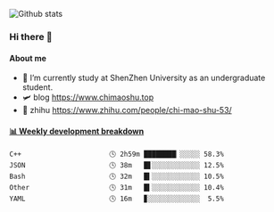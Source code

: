 ![Github stats](https://github-readme-stats.vercel.app/api?username=chimaoshu&show_icons=true&theme=cobalt)

### Hi there 👋

#### About me

- 🏫 I’m currently study at ShenZhen University as an undergraduate student.
- 🛩️ blog  https://www.chimaoshu.top
- 🎯 zhihu https://www.zhihu.com/people/chi-mao-shu-53/

<!-- waka-box start -->
#### <a href="https://gist.github.com/e235103f6d3ace58395a9ff863c34467" target="_blank">📊 Weekly development breakdown</a>
```text
C++                      🕓 2h59m ████████▏░░░░░ 58.3%
JSON                     🕓 38m   █▋░░░░░░░░░░░░ 12.5%
Bash                     🕓 32m   █▍░░░░░░░░░░░░ 10.5%
Other                    🕓 31m   █▍░░░░░░░░░░░░ 10.4%
YAML                     🕓 16m   ▊░░░░░░░░░░░░░  5.5%
```
<!-- Powered by https://github.com/YouEclipse/waka-box-go . -->
<!-- waka-box end -->
